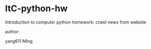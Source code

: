 # ItC-python-hw
Introduction to computer python homework: crawl news from website

author:

yang611
Ming
